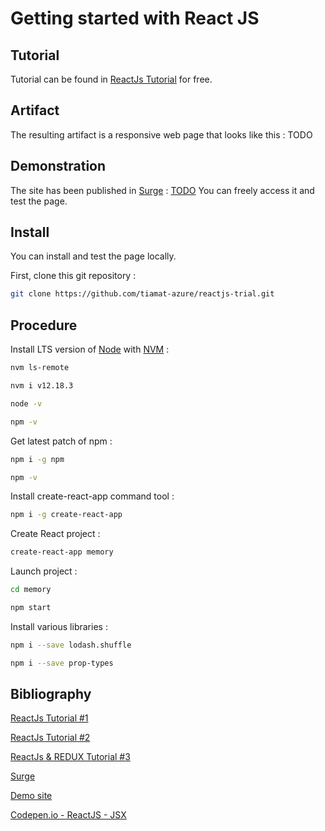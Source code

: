 # Getting started with React JS

## Tutorial

Tutorial can be found in [ReactJs Tutorial](https://openclassrooms.com/fr/courses/4664381-realisez-une-application-web-avec-react-js) for free.

## Artifact

The resulting artifact is a responsive web page that looks like this : TODO

## Demonstration

The site has been published in [Surge](https://surge.sh/) : [TODO](https://tailwindcss-trial.surge.sh/)
You can freely access it and test the page.

## Install

You can install and test the page locally.

First, clone this git repository :

```bash
git clone https://github.com/tiamat-azure/reactjs-trial.git
```

## Procedure

Install LTS version of [Node](https://nodejs.org/) with [NVM](<[https://link](https://github.com/nvm-sh/nvm)>) :

```bash
nvm ls-remote

nvm i v12.18.3

node -v

npm -v
```

Get latest patch of npm :

```bash
npm i -g npm

npm -v
```

Install create-react-app command tool :

```bash
npm i -g create-react-app
```

Create React project :

```bash
create-react-app memory
```

Launch project :

```bash
cd memory

npm start
```

Install various libraries :

```bash
npm i --save lodash.shuffle

npm i --save prop-types
```

## Bibliography

[ReactJs Tutorial #1](https://openclassrooms.com/fr/courses/4664381-realisez-une-application-web-avec-react-js)

[ReactJs Tutorial #2](https://www.youtube.com/watch?v=Ke90Tje7VS0)

[ReactJs & REDUX Tutorial #3](teropa.info/blog/2015/09/10/full-stack-redux-tutorial.html)

[Surge](https://surge.sh/)

[Demo site](https://tailwindcss-trial.surge.sh/)

[Codepen.io - ReactJS - JSX](<[https://link](https://codepen.io/tiamat-azure/pen/JjXZEXe)>)
